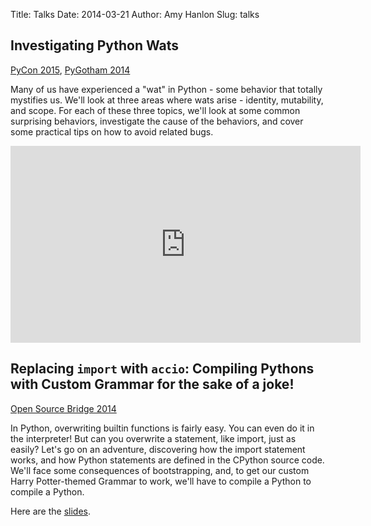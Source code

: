 Title: Talks
Date: 2014-03-21
Author: Amy Hanlon
Slug: talks

## Investigating Python Wats

[PyCon 2015](https://us.pycon.org/2015/schedule/presentation/384/), [PyGotham 2014](https://pygotham.org/)

Many of us have experienced a "wat" in Python - some behavior that totally mystifies us. We'll look at three areas where wats arise - identity, mutability, and scope. For each of these three topics, we'll look at some common surprising behaviors, investigate the cause of the behaviors, and cover some practical tips on how to avoid related bugs.

<iframe width="560" height="315" src="https://www.youtube.com/embed/sH4XF6pKKmk" frameborder="0" allowfullscreen></iframe>
<br>


## Replacing `import` with `accio`: Compiling Pythons with Custom Grammar for the sake of a joke!

[Open Source Bridge 2014](http://opensourcebridge.org/)

In Python, overwriting builtin functions is fairly easy. You can even do it in the interpreter! But can you overwrite a statement, like import, just as easily? Let's go on an adventure, discovering how the import statement works, and how Python statements are defined in the CPython source code. We'll face some consequences of bootstrapping, and, to get our custom Harry Potter-themed Grammar to work, we'll have to compile a Python to compile a Python.

Here are the [slides](http://www.slideshare.net/AmyHanlon/replacing-import-with-accio).
